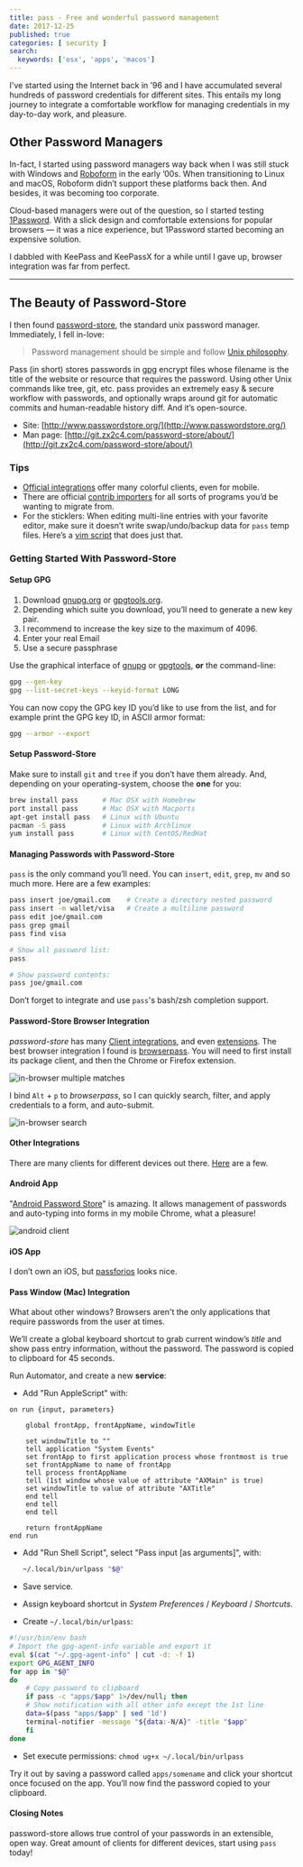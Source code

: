 ```yaml
---
title: pass - Free and wonderful password management
date: 2017-12-25
published: true
categories: [ security ]
search:
  keywords: ['osx', 'apps', 'macos']
---
```


I've started using the Internet back in ’96 and I have accumulated several
hundreds of password credentials for different sites. This entails my long
journey to integrate a comfortable workflow for managing credentials in my
day-to-day work, and pleasure.

## Other Password Managers

In-fact, I started using password managers way back when I was still stuck with
Windows and [Roboform](https://www.roboform.com/) in the early ’00s. When
transitioning to Linux and macOS, Roboform didn’t support these platforms back
then. And besides, it was becoming too corporate.

Cloud-based managers were out of the question, so I started testing
[1Password](https://1password.com/). With a slick design and comfortable
extensions for popular browsers — it was a nice experience, but 1Password
started becoming an expensive solution.

I dabbled with KeePass and KeePassX for a while until I gave up, browser
integration was far from perfect.

*****

## The Beauty of Password-Store

I then found [password-store](https://www.passwordstore.org/), the standard unix
password manager. Immediately, I fell in-love:

> Password management should be simple and follow [Unix
> philosophy](http://en.wikipedia.org/wiki/Unix_philosophy).

Pass (in short) stores passwords in
[gpg](http://en.wikipedia.org/wiki/GNU_Privacy_Guard) encrypt files whose
filename is the title of the website or resource that requires the password.
Using other Unix commands like tree, git, etc. pass provides an extremely easy &
secure workflow with passwords, and optionally wraps around git for automatic
commits and human-readable history diff. And it’s open-source.

* Site: [http://www.passwordstore.org/](http://www.passwordstore.org/)
* Man page:
[http://git.zx2c4.com/password-store/about/](http://git.zx2c4.com/password-store/about/)

### Tips

* [Official integrations](https://www.passwordstore.org/#migration) offer many
colorful clients, even for mobile.
* There are official [contrib
importers](http://git.zx2c4.com/password-store/tree/contrib/importers) for all
sorts of programs you’d be wanting to migrate from.
* For the sticklers: When editing multi-line entries with your favorite editor,
make sure it doesn’t write swap/undo/backup data for `pass` temp files. Here’s a
[vim
script](https://git.zx2c4.com/password-store/tree/contrib/vim/noplaintext.vim)
that does just that.

### Getting Started With Password-Store

#### Setup GPG

1. Download [gnupg.org](https://www.gnupg.org/download/) or
[gpgtools.org](https://gpgtools.org/).
1. Depending which suite you download, you’ll need to generate a new key pair.
1. I recommend to increase the key size to the maximum of 4096.
1. Enter your real Email
1. Use a secure passphrase

Use the graphical interface of [gnupg](https://www.gnupg.org/download/) or
[gpgtools](https://gpgtools.org/), **or** the command-line:

```bash
gpg --gen-key
gpg --list-secret-keys --keyid-format LONG
```

You can now copy the GPG key ID you’d like to use from the list, and for example
print the GPG key ID, in ASCII armor format:

```bash
gpg --armor --export
```

#### Setup Password-Store

Make sure to install `git` and `tree` if you don’t have them already. And,
depending on your operating-system, choose the **one** for you:

```bash
brew install pass      # Mac OSX with Homebrew
port install pass      # Mac OSX with Macports
apt-get install pass   # Linux with Ubuntu
pacman -S pass         # Linux with Archlinux
yum install pass       # Linux with CentOS/RedHat
```

#### Managing Passwords with Password-Store

`pass` is the only command you’ll need. You can `insert`, `edit`, `grep`, `mv`
and so much more. Here are a few examples:

```bash
pass insert joe/gmail.com    # Create a directory nested password
pass insert -m wallet/visa   # Create a multiline password
pass edit joe/gmail.com
pass grep gmail
pass find visa

# Show all password list:
pass

# Show password contents:
pass joe/gmail.com
```

Don’t forget to integrate and use `pass`'s bash/zsh completion support.

#### Password-Store Browser Integration

*password-store* has many [Client
integrations](https://www.passwordstore.org/#other), and even
[extensions](https://www.passwordstore.org/#extensions). The best browser
integration I found is
[browserpass](https://github.com/dannyvankooten/browserpass). You will need to
first install its package client, and then the Chrome or Firefox extension.

![in-browser multiple matches](./img/browserpass-dialog.png '*browserpass* is smart enough to find multiple matches for current site.')

I bind `Alt` + `p` to *browserpass*, so I can quickly search, filter, and apply
credentials to a form, and auto-submit.

![in-browser search](./img/browserpass-shortcut.png)

#### Other Integrations

There are many clients for different devices out there.
[Here](https://www.passwordstore.org/#other) are a few.

#### Android App

"[Android Password Store](https://github.com/zeapo/Android-Password-Store)" is
amazing. It allows management of passwords and auto-typing into forms in my
mobile Chrome, what a pleasure!

![android client](./img/browserpass-android.png 'Android Password Store in action.')

#### iOS App

I don’t own an iOS, but [passforios](https://mssun.github.io/passforios/) looks
nice.

#### Pass Window (Mac) Integration

What about other windows? Browsers aren't the only applications that require
passwords from the user at times.

We’ll create a global keyboard shortcut to grab current window’s *title* and
show pass entry information, without the password. The password is copied to
clipboard for 45 seconds.

Run Automator, and create a new **service**:

* Add "Run AppleScript" with:

```applescript
on run {input, parameters}

    global frontApp, frontAppName, windowTitle

    set windowTitle to ""
    tell application "System Events"
    set frontApp to first application process whose frontmost is true
    set frontAppName to name of frontApp
    tell process frontAppName
    tell (1st window whose value of attribute "AXMain" is true)
    set windowTitle to value of attribute "AXTitle"
    end tell
    end tell
    end tell

    return frontAppName
end run
```

* Add "Run Shell Script", select "Pass input [as arguments]", with:

  ```sh
  ~/.local/bin/urlpass "$@"
  ```

* Save service.
* Assign keyboard shortcut in *System Preferences* / *Keyboard* / *Shortcuts*.
* Create `~/.local/bin/urlpass`:

```bash
#!/usr/bin/env bash
# Import the gpg-agent-info variable and export it
eval $(cat "~/.gpg-agent-info" | cut -d: -f 1)
export GPG_AGENT_INFO
for app in "$@"
do
    # Copy password to clipboard
    if pass -c "apps/$app" 1>/dev/null; then
    # Show notification with all other info except the 1st line
    data=$(pass "apps/$app" | sed '1d')
    terminal-notifier -message "${data:-N/A}" -title "$app"
    fi
done
```

* Set execute permissions: `chmod ug+x ~/.local/bin/urlpass`

Try it out by saving a password called `apps/somename` and click your shortcut
once focused on the app. You’ll now find the password copied to your clipboard.

#### Closing Notes

password-store allows true control of your passwords in an extensible, open way.
Great amount of clients for different devices, start using `pass` today!
